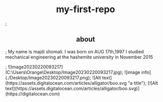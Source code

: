 <h1 align="center">my-first-repo</h1>;

<h2 align="center">about</h2>;
<p"align="left"> My name is majdi shomali. I was born on AUG 17th,1997
 I studied mechanical engineering at the hashemite university in November 2015 </p>;
 ![Image20230220093217](C:\Users\Orange\Desktop/Image20230220093217.jpg);
 ![image info](./Desktop/Image20230220093217.png);
 ![Alt text](https://assets.digitalocean.com/articles/alligator/boo.svg "a title");
 [![Alt text](https://assets.digitalocean.com/articles/alligator/boo.svg)](https://digitalocean.com)



